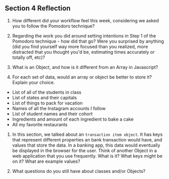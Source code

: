 ## Section 4 Reflection

1. How different did your workflow feel this week, considering we asked you to follow the Pomodoro technique?

1. Regarding the work you did around setting intentions in Step 1 of the Pomodoro technique - how did that go? Were you surprised by anything (did you find yourself way more focused than you realized, more distracted that you thought you'd be, estimating times accurately or totally off, etc)?

1. What is an Object, and how is it different from an Array in Javascript?

1. For each set of data, would an array or object be better to store it? Explain your choice.

  * List of all of the students in class
  * List of states and their capitals
  * List of things to pack for vacation
  * Names of all the Instagram accounts I follow
  * List of student names and their cohort
  * Ingredients and amount of each ingredient to bake a cake
  * All my favorite restaurants

1. In this section, we talked about an `transaction item object`. It has keys that represent different properties an bank transaction would have, and values that store the data. In a banking app, this data would eventually be displayed in the browser for the user. Think of another Object in a web application that you use frequently. What is it? What keys might be on it? What are example values? 

1. What questions do you still have about classes and/or Objects?
